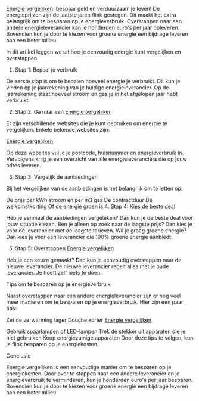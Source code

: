 
[Energie vergelijken](https://ecovergelijker.nl/): bespaar geld en verduurzaam je leven!
De energieprijzen zijn de laatste jaren flink gestegen. Dit maakt het extra belangrijk om te besparen op je energieverbruik. Overstappen naar een andere energieleverancier kan je honderden euro's per jaar opleveren. Bovendien kun je door te kiezen voor groene energie een bijdrage leveren aan een beter milieu.

In dit artikel leggen we uit hoe je eenvoudig energie kunt vergelijken en overstappen.

1. Stap 1: Bepaal je verbruik

De eerste stap is om te bepalen hoeveel energie je verbruikt. Dit kun je vinden op je jaarrekening van je huidige energieleverancier. Op de jaarrekening staat hoeveel stroom en gas je in het afgelopen jaar hebt verbruikt.

2. Stap 2: Ga naar een [Energie vergelijker](https://ecovergelijker.nl/)

Er zijn verschillende websites die je kunt gebruiken om energie te vergelijken. Enkele bekende websites zijn:

[Energie vergelijken](https://ecovergelijker.nl/)

Op deze websites vul je je postcode, huisnummer en energieverbruik in. Vervolgens krijg je een overzicht van alle energieleveranciers die op jouw adres leveren.

3. Stap 3: Vergelijk de aanbiedingen

Bij het vergelijken van de aanbiedingen is het belangrijk om te letten op:

De prijs per kWh stroom en per m3 gas
De contractduur
De welkomstkorting
Of de energie groen is
4. Stap 4: Kies de beste deal

Heb je eenmaal de aanbiedingen vergeleken? Dan kun je de beste deal voor jouw situatie kiezen. Ben je alleen op zoek naar de laagste prijs? Dan kies je voor de leverancier met de laagste tarieven. Wil je graag groene energie? Dan kies je voor een leverancier die 100% groene energie aanbiedt.

5. Stap 5: Overstappen
[Energie vergelijken](https://kick.com/r3z0)

Heb je een keuze gemaakt? Dan kun je eenvoudig overstappen naar de nieuwe leverancier. De nieuwe leverancier regelt alles met je oude leverancier. Je hoeft zelf niets te doen.

Tips om te besparen op je energieverbruik

Naast overstappen naar een andere energieleverancier zijn er nog veel meer manieren om te besparen op je energieverbruik. Hier zijn een paar tips:

Zet de verwarming lager
Douche korter
[Energie vergelijken](https://www.twitch.tv/ejabberd/about)

Gebruik spaarlampen of LED-lampen
Trek de stekker uit apparaten die je niet gebruiken
Koop energiezuinige apparaten
Door deze tips te volgen, kun je flink besparen op je energiekosten.

Conclusie

Energie vergelijken is een eenvoudige manier om te besparen op je energiekosten. Door over te stappen naar een andere leverancier en je energieverbruik te verminderen, kun je honderden euro's per jaar besparen. Bovendien kun je door te kiezen voor groene energie een bijdrage leveren aan een beter milieu.
